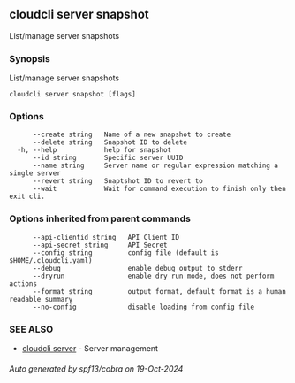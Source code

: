 ## cloudcli server snapshot

List/manage server snapshots

### Synopsis

List/manage server snapshots

```
cloudcli server snapshot [flags]
```

### Options

```
      --create string   Name of a new snapshot to create
      --delete string   Snapshot ID to delete
  -h, --help            help for snapshot
      --id string       Specific server UUID
      --name string     Server name or regular expression matching a single server
      --revert string   Snaptshot ID to revert to
      --wait            Wait for command execution to finish only then exit cli.
```

### Options inherited from parent commands

```
      --api-clientid string   API Client ID
      --api-secret string     API Secret
      --config string         config file (default is $HOME/.cloudcli.yaml)
      --debug                 enable debug output to stderr
      --dryrun                enable dry run mode, does not perform actions
      --format string         output format, default format is a human readable summary
      --no-config             disable loading from config file
```

### SEE ALSO

* [cloudcli server](cloudcli_server.md)	 - Server management

###### Auto generated by spf13/cobra on 19-Oct-2024
